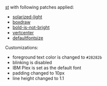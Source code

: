 [st](https://st.suckless.org/) with following patches applied:
- [solarized-light](https://st.suckless.org/patches/solarized/)
- [boxdraw](https://st.suckless.org/patches/boxdraw/)
- [bold-is-not-bright](https://st.suckless.org/patches/bold-is-not-bright/)
- [vertcenter](https://st.suckless.org/patches/vertcenter/)
- [defaultfontsize](https://st.suckless.org/patches/defaultfontsize/)

Customizations:
- foreground text color is changed to `#28282b`
- blinking is disabled
- IBM Plex is set as the default font
- padding changed to 10px
- line height changed to 1.1